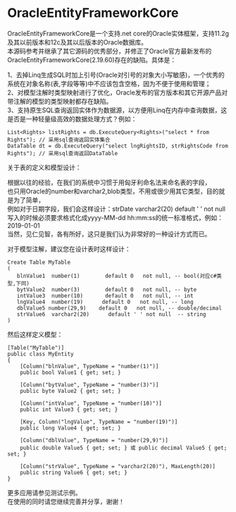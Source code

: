 # OracleEntityFrameworkCore

OracleEntityFrameworkCore是一个支持.net core的Oracle实体框架，支持11.2g及其以前版本和12c及其以后版本的Oracle数据库。   
本源码参考并继承了其它源码的优秀部分，并修正了Oracle官方最新发布的OracleEntityFrameworkCore(2.19.60)存在的缺陷。具体是：   
   
1、去掉Linq生成SQL时加上引号(Oracle对引号的对象大小写敏感)，一个优秀的系统在对象名称(表,字段等等)中不应该包含空格，因为不便于使用和管理；   
2、对模型注解时类型映射进行了优化，Oracle发布的官方版本和其它开源产品对带注解的模型的类型映射都存在缺陷。   
3、支持原生SQL查询返回实体作为数据源，以方便用Linq在内存中查询数据，这是否是一种轻量级高效的数据处理方式？例如：
```
List<Rights> listRights = db.ExecuteQuery<Rights>("select * from Rights"); // 采用sql查询返回实体集合   
DataTable dt = db.ExecuteQuery("select lngRightsID, strRightsCode from Rights"); // 采用sql查询返回DataTable   
```
   
关于表的定义和模型设计：   
   
根据以往的经验，在我们的系统中习惯于用匈牙利命名法来命名表的字段，   
也只用Oracle的number和varchar2,blob类型，不用或很少用其它类型，目的就是为了简单，   
例如对于日期字段，我们会这样设计：strDate  varchar2(20) default ' ' not null   
写入的时候必须要求格式化成yyyy-MM-dd hh:mm:ss的统一标准格式，例如：2019-01-01   
当然，见仁见智，各有所好，这只是我们认为非常好的一种设计方式而已。   
   
对于模型注解，建议您在设计表时这样设计：
   
```
Create Table MyTable   
(   
   blnValue1  number(1)        default 0   not null, -- bool(对应c#类型,下同)   
   bytValue2  number(3)        default 0   not null, -- byte   
   intValue3  number(10)       default 0   not null, -- int   
   lngValue4  number(19)      default 0   not null, -- long   
   dblValue5 number(29,9)    default 0   not null, -- double/decimal   
   strValue6  varchar2(20)      default ' ' not null  -- string   
)   
```    
然后这样定义模型：
  
```
[Table("MyTable")]   
public class MyEntity   
{     
    [Column("blnValue", TypeName = "number(1)")]    
    public bool Value1 { get; set; }    
       
    [Column("bytValue", TypeName = "number(3)")]   
    public byte Value2 { get; set; }   
       
    [Column("intValue", TypeName = "number(10)")]   
    public int Value3 { get; set; }   
       
    [Key, Column("lngValue", TypeName = "number(19)")]   
    public long Value4 { get; set; }   
       
    [Column("dblValue", TypeName = "number(29,9)")]   
    public double Value5 { get; set; } 或 public decimal Value5 { get; set; }    
       
    [Column("strValue", TypeName = "varchar2(20)"), MaxLength(20)]   
    public string Value6 { get; set; }   
}   
```
   
更多应用请参见测试示例。   
在使用的同时请您继续完善并分享，谢谢！   
